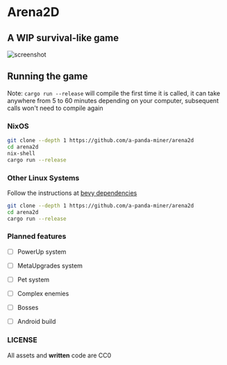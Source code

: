 # Arena2D
## A WIP survival-like game

![screenshot](https://i.imgur.com/EiwIFro.png)

## Running the game

Note: ```cargo run --release``` will compile the first time it is called, it can take anywhere from 5 to 60 minutes depending on your computer, subsequent
calls won't need to compile again

### NixOS
```sh
git clone --depth 1 https://github.com/a-panda-miner/arena2d
cd arena2d
nix-shell
cargo run --release
```

### Other Linux Systems
Follow the instructions at [bevy dependencies](https://github.com/bevyengine/bevy/blob/main/docs/linux_dependencies.md)
```sh
git clone --depth 1 https://github.com/a-panda-miner/arena2d
cd arena2d
cargo run --release
```
### Planned features
- [ ] PowerUp system
- [ ] MetaUpgrades system
- [ ] Pet system
- [ ] Complex enemies
- [ ] Bosses
- [ ] Android build


### LICENSE 
All assets and **written** code are CC0
